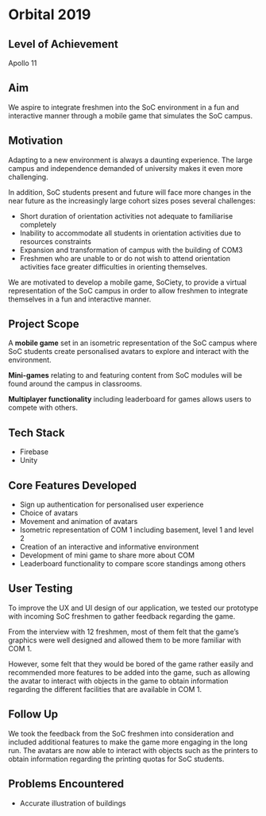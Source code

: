 # Orbital 2019

## Level of Achievement
Apollo 11

## Aim
We aspire to integrate freshmen into the SoC environment in a fun and interactive manner through a mobile game that simulates the SoC campus.

## Motivation
Adapting to a new environment is always a daunting experience. The large campus and independence demanded of university makes it even more challenging.

In addition, SoC students present and future will face more changes in the near future as the increasingly large cohort sizes poses several challenges:
- Short duration of orientation activities not adequate to familiarise completely
- Inability to accommodate all students in orientation activities due to resources constraints
- Expansion and transformation of campus with the building of COM3
- Freshmen who are unable to or do not wish to attend orientation activities face greater difficulties in orienting themselves.

We are motivated to develop a mobile game, SoCiety, to provide a virtual representation of the SoC campus in order to allow freshmen to integrate themselves in a fun and interactive manner.

## Project Scope
A **mobile game** set in an isometric representation of the SoC campus where SoC students create personalised avatars to explore and interact with the environment.

**Mini-games** relating to and featuring content from SoC modules will be found around the campus in classrooms.

**Multiplayer functionality** including leaderboard for games allows users to compete with others.

## Tech Stack
- Firebase
- Unity

## Core Features Developed
- Sign up authentication for personalised user experience
- Choice of avatars
- Movement and animation of avatars
- Isometric representation of COM 1 including basement, level 1 and level 2
- Creation of an interactive and informative environment
- Development of mini game to share more about COM
- Leaderboard functionality to compare score standings among others

## User Testing
To improve the UX and UI design of our application, we tested our prototype with incoming SoC freshmen to gather feedback regarding the game. 

From the interview with 12 freshmen, most of them felt that the game’s graphics were well designed and allowed them to be more familiar with COM 1. 

However, some felt that they would be bored of the game rather easily and recommended more features to be added into the game, such as allowing the avatar to interact with objects in the game to obtain information regarding the different facilities that are available in COM 1.

## Follow Up
We took the feedback from the SoC freshmen into consideration and included additional features to make the game more engaging in the long run. The avatars are now able to interact with objects such as the printers to obtain information regarding the printing quotas for SoC students.

## Problems Encountered
- Accurate illustration of buildings
